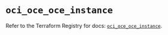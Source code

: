 # `oci_oce_oce_instance`

Refer to the Terraform Registry for docs: [`oci_oce_oce_instance`](https://registry.terraform.io/providers/oracle/oci/7.19.0/docs/resources/oce_oce_instance).
